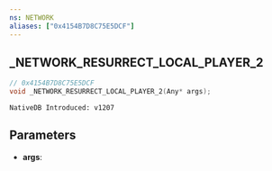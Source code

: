 ```yaml
---
ns: NETWORK
aliases: ["0x4154B7D8C75E5DCF"]
---
```

## _NETWORK_RESURRECT_LOCAL_PLAYER_2

```c
// 0x4154B7D8C75E5DCF
void _NETWORK_RESURRECT_LOCAL_PLAYER_2(Any* args);
```

```
NativeDB Introduced: v1207
```

## Parameters
* **args**:
